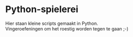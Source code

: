 # Python-spielerei
Hier staan kleine scripts gemaakt in Python.  
Vingeroefeningen om het roestig worden tegen te gaan ;-)

